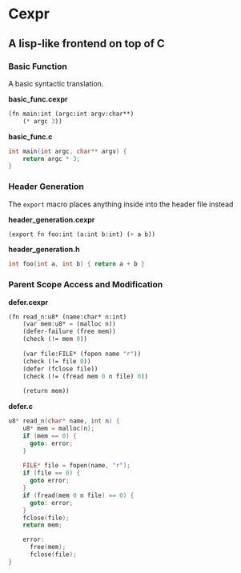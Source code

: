 # Cexpr
## A lisp-like frontend on top of C


### Basic Function

A basic syntactic translation.

**basic_func.cexpr**
```scheme
(fn main:int (argc:int argv:char**)
    (* argc 3))
```

**basic_func.c**
```c
int main(int argc, char** argv) {
    return argc * 3;
}
```

### Header Generation
The `export` macro places anything inside into the header file instead

**header_generation.cexpr**
```scheme
(export fn foo:int (a:int b:int) (+ a b))
```

**header_generation.h**
```c
int foo(int a, int b) { return a + b }
```

### Parent Scope Access and Modification

**defer.cexpr**
```scheme
(fn read_n:u8* (name:char* n:int) 
    (var mem:u8* = (malloc n))
    (defer-failure (free mem))
    (check (!= mem 0))
    
    (var file:FILE* (fopen name "r"))
    (check (!= file 0))
    (defer (fclose file))
    (check (!= (fread mem 0 n file) 0))
    
    (return mem))
```

**defer.c**
```c
u8* read_n(char* name, int n) {
    u8* mem = malloc(n);
    if (mem == 0) {
      goto: error;
    }
    
    FILE* file = fopen(name, "r");
    if (file == 0) {
      goto error;
    }
    if (fread(mem 0 n file) == 0) {
      goto: error;
    }
    fclose(file);
    return mem;

    error:
      free(mem);
      fclose(file);
}
```
